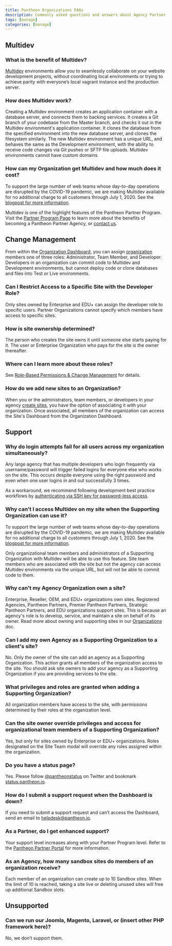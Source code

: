 ```yaml
---
title: Pantheon Organizations FAQs
description: Commonly asked questions and answers about Agency Partner Organizations using the Pantheon Platform.
tags: [manage]
categories: [manage]
---
```

## Multidev

### What is the benefit of Multidev?

[Multidev](/multidev) environments allow you to seamlessly collaborate on your website development projects, without coordinating local environments or trying to achieve parity with everyone’s local vagrant instance and the production server.

### How does Multidev work?

Creating a Multidev environment creates an application container with a database server, and connects them to backing services. It creates a Git branch of your codebase from the Master branch, and checks it out in the Multidev environment's application container. It clones the database from the specified environment into the new database server, and clones the filesystem similarly. The new Multidev environment has a unique URL, and behaves the same as the Development environment, with the ability to receive code changes via Git pushes or SFTP file uploads. Multidev environments cannot have custom domains.

### How can my Organization get Multidev and how much does it cost?

<Alert title="Note" type="info" >

To support the large number of web teams whose day-to-day operations are disrupted by the COVID-19 pandemic, we are making Multidev available for no additional charge to all customers through July 1, 2020. See the [blogpost for more information](https://pantheon.io/blog/why-were-making-multidev-free-through-july-1stfor).

</Alert>

Multidev is one of the highlight features of the Pantheon Partner Program. Visit the [Partner Program Page](https://pantheon.io/plans/partner-program) to learn more about the benefits of becoming a Pantheon Partner Agency, or [contact us](https://pantheon.io/contact-us?docs).

## Change Management

From within the [Organization Dashboard](/organization-dashboard), you can assign [organization](/organizations) members one of three roles: Administrator, Team Member, and Developer. Developers in an organization can commit code to Multidev and Development environments, but cannot deploy code or clone databases and files into Test or Live environments.

### Can I Restrict Access to a Specific Site with the Developer Role?
Only sites owned by Enterprise and EDU+ can assign the developer role to specific users. Partner Organizations cannot specify which members have access to specific sites.

### How is site ownership determined?
The person who creates the site owns it until someone else starts paying for it. The user or Enterprise Organization who pays for the site is the owner thereafter.

### Where can I learn more about these roles?

See [Role-Based Permissions & Change Management](/change-management) for details.

### How do we add new sites to an Organization?

When you or the administrators, team members, or developers in your agency [create sites](https://dashboard.pantheon.io/sites/create), you have the option of associating it with your organization. Once associated, all members of the organization can access the Site's Dashboard from the Organization Dashboard.

## Support

### Why do login attempts fail for all users across my organization simultaneously?
Any large agency that has multiple developers who login frequently via username/password will trigger failed logins for everyone else who works on the site. This occurs despite everyone using the right password and even when one user logins in and out successfully 3 times.

As a workaround, we recommend following development best practice workflows by [authenticating via SSH key for password-less access](/ssh-keys).

### Why can't I access Multidev on my site when the Supporting Organization can use it?

<Alert title="Note" type="info" >

To support the large number of web teams whose day-to-day operations are disrupted by the COVID-19 pandemic, we are making Multidev available for no additional charge to all customers through July 1, 2020. See the [blogpost for more information](https://pantheon.io/blog/why-were-making-multidev-free-through-july-1stfor).

</Alert>

Only organizational team members and administrators of a Supporting Organization with Multidev will be able to use this feature. Site team members who are associated with the site but not the agency can access Multidev environments via the unique URL, but will not be able to commit code to them.

### Why can't my Agency Organization own a site?
Enterprise, Reseller, OEM, and EDU+ organizations own sites. Registered Agencies, Pantheon Partners, Premier Pantheon Partners, Strategic Pantheon Partners, and EDU organizations support sites. This is because an agency's role is to develop, service, and maintain a site on behalf of its owner. Read more about owning and supporting sites in our [Organizations](/organizations/#organization-site-association) doc.

### Can I add my own Agency as a Supporting Organization to a client's site?

No. Only the owner of the site can add an agency as a Supporting Organization. This action grants all members of the organization access to the site. You should ask site owners to add your agency as a Supporting Organization if you are providing services to the site.

### What privileges and roles are granted when adding a Supporting Organization?
All organization members have access to the site, with permissions determined by their roles at the organization level.

### Can the site owner override privileges and access for organizational team members of a Supporting Organization?
Yes, but only for sites owned by Enterprise or EDU+ organizations. Roles designated on the Site Team modal will override any roles assigned within the organization.

### Do you have a status page?
Yes. Please follow [@pantheonstatus](https://twitter.com/pantheonstatus) on Twitter and bookmark [status.pantheon.io](https://status.pantheon.io/).

### How do I submit a support request when the Dashboard is down?
If you need to submit a support request and can’t access the Dashboard, send an email to helpdesk@pantheon.io.

### As a Partner, do I get enhanced support?
Your support level increases along with your Partner Program level. Refer to the [Pantheon Partner Portal](https://pantheon.io/plans/partner-portal) for more information.

### As an Agency, how many sandbox sites do members of an organization receive?

Each member of an organization can create up to 10 Sandbox sites. When the limit of 10 is reached, taking a site live or deleting unused sites will free up additional Sandbox slots.

## Unsupported

### Can we run our Joomla, Magento, Laravel, or (insert other PHP framework here)?
No, we don’t support them.

